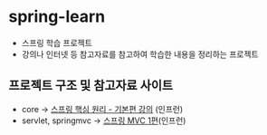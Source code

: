 # spring-learn

- 스프링 학습 프로젝트
- 강의나 인터넷 등 참고자료를 참고하여 학습한 내용을 정리하는 프로젝트

## 프로젝트 구조 및 참고자료 사이트
- core -> [스프링 핵심 원리 - 기본편 강의](https://www.inflearn.com/course/%EC%8A%A4%ED%94%84%EB%A7%81-%ED%95%B5%EC%8B%AC-%EC%9B%90%EB%A6%AC-%EA%B8%B0%EB%B3%B8%ED%8E%B8) (인프런)  
- servlet, springmvc -> [스프링 MVC 1편](https://www.inflearn.com/course/%EC%8A%A4%ED%94%84%EB%A7%81-mvc-1)(인프런)

